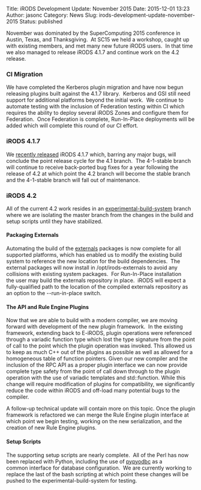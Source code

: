 Title: iRODS Development Update: November 2015
Date: 2015-12-01 13:23
Author: jasonc
Category: News
Slug: irods-development-update-november-2015
Status: published

November was dominated by the SuperComputing 2015 conference in Austin,
Texas, and Thanksgiving.  At SC15 we held a workshop, caught up with
existing members, and met many new future iRODS users.  In that time we
also managed to release iRODS 4.1.7 and continue work on the 4.2
release.

<!--more-->

### CI Migration

We have completed the Kerberos plugin migration and have now begun
releasing plugins built against the 4.1.7 library.  Kerberos and GSI
still need support for additional platforms beyond the initial work.  We
continue to automate testing with the inclusion of Federation testing
within CI which requires the ability to deploy several iRODS Zones and
configure them for Federation.  Once Federation is complete,
Run-In-Place deployments will be added which will complete this round
of our CI effort.

### iRODS 4.1.7

We [recently
released](http://irods.org/2015/11/irods-4-1-7-is-released/) iRODS 4.1.7
which, barring any major bugs, will conclude the point release cycle for
the 4.1 branch.  The 4-1-stable branch will continue to receive
back-ported bug fixes for a year following the release of 4.2 at which
point the 4.2 branch will become the stable branch and the 4-1-stable
branch will fall out of maintenance.

### iRODS 4.2

All of the current 4.2 work resides in an
[experimental-build-system](https://github.com/irods/irods/tree/experimental-build-system)
branch where we are isolating the master branch from the changes in the
build and setup scripts until they have stabilized.

#### Packaging Externals

Automating the build of the
[externals](https://github.com/irods/externals) packages is now complete
for all supported platforms, which has enabled us to modify the existing
build system to reference the new location for the build dependencies.
 The external packages will now install in /opt/irods-externals to avoid
any collisions with existing system packages.  For Run-In-Place
installation the user may build the externals repository in place.
 iRODS will expect a fully-qualified path to the location of the
compiled externals repository as an option to the --run-in-place switch.

#### The API and Rule Engine Plugins

Now that we are able to build with a modern compiler, we are moving
forward with development of the new plugin framework.  In the existing
framework, extending back to E-iRODS, plugin operations were referenced
through a variadic function type which lost the type signature from the
point of call to the point which the plugin operation was invoked. This
allowed us to keep as much C++ out of the plugins as possible as well as
allowed for a homogeneous table of function pointers. Given our new
compiler and the inclusion of the RPC API as a proper plugin interface
we can now provide complete type safety from the point of call down
through to the plugin operation with the use of variadic templates and
std::function. While this change will require modification of plugins
for compatibility, we significantly reduce the code within iRODS and
off-load many potential bugs to the compiler.

A follow-up technical update will contain more on this topic. Once the
plugin framework is refactored we can merge the Rule Engine plugin
interface at which point we begin testing, working on the new
serialization, and the creation of new Rule Engine plugins.

#### Setup Scripts

The supporting setup scripts are nearly complete.  All of the Perl has
now been replaced with Python, including the use of
[pypyodbc](https://pypi.python.org/pypi/pypyodbc) as a common interface
for database configuration.  We are currently working to replace the
last of the bash scripting at which point these changes will be pushed
to the experimental-build-system for testing.
